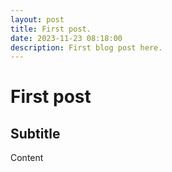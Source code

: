 ```yaml
---
layout: post
title: First post.
date: 2023-11-23 08:18:00
description: First blog post here.
---
```


# First post #

## Subtitle ##

Content